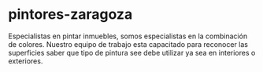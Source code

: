 # pintores-zaragoza
Especialistas en pintar inmuebles, somos especialistas en la combinación  de colores. Nuestro equipo de trabajo esta capacitado para reconocer las  superficies saber que tipo de pintura see debe utilizar ya sea en  interiores o exteriores.
